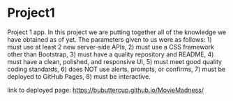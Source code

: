 # Project1

Project 1 app. In this project we are putting together all of the knowledge we have obtained as of yet. The parameters given to us were as follows: 1) must use at least 2 new server-side APIs, 2) must use a CSS framework other than Bootstrap, 3) must have a quality repository and README, 4) must have a clean, polished, and responsive UI, 5) must meet good quality coding standards, 6) does NOT use alerts, prompts, or confirms, 7) must be deployed to GitHub Pages, 8) must be interactive.

link to deployed page: https://bubuttercup.github.io/MovieMadness/

